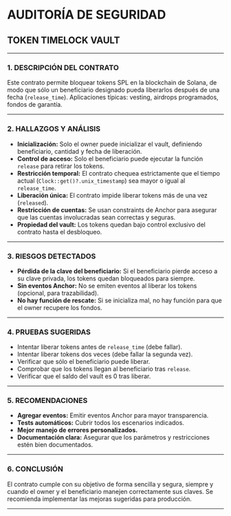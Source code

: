 # AUDITORÍA DE SEGURIDAD  
## TOKEN TIMELOCK VAULT

---

### 1. DESCRIPCIÓN DEL CONTRATO

Este contrato permite bloquear tokens SPL en la blockchain de Solana, de modo que sólo un beneficiario designado pueda liberarlos después de una fecha (`release_time`). Aplicaciones típicas: vesting, airdrops programados, fondos de garantía.

---

### 2. HALLAZGOS Y ANÁLISIS

- **Inicialización:** Solo el owner puede inicializar el vault, definiendo beneficiario, cantidad y fecha de liberación.
- **Control de acceso:** Solo el beneficiario puede ejecutar la función `release` para retirar los tokens.
- **Restricción temporal:** El contrato chequea estrictamente que el tiempo actual (`Clock::get()?.unix_timestamp`) sea mayor o igual al `release_time`.
- **Liberación única:** El contrato impide liberar tokens más de una vez (`released`).
- **Restricción de cuentas:** Se usan constraints de Anchor para asegurar que las cuentas involucradas sean correctas y seguras.
- **Propiedad del vault:** Los tokens quedan bajo control exclusivo del contrato hasta el desbloqueo.

---

### 3. RIESGOS DETECTADOS

- **Pérdida de la clave del beneficiario:** Si el beneficiario pierde acceso a su clave privada, los tokens quedan bloqueados para siempre.
- **Sin eventos Anchor:** No se emiten eventos al liberar los tokens (opcional, para trazabilidad).
- **No hay función de rescate:** Si se inicializa mal, no hay función para que el owner recupere los fondos.

---

### 4. PRUEBAS SUGERIDAS

- Intentar liberar tokens antes de `release_time` (debe fallar).
- Intentar liberar tokens dos veces (debe fallar la segunda vez).
- Verificar que sólo el beneficiario puede liberar.
- Comprobar que los tokens llegan al beneficiario tras `release`.
- Verificar que el saldo del vault es 0 tras liberar.

---

### 5. RECOMENDACIONES

- **Agregar eventos:** Emitir eventos Anchor para mayor transparencia.
- **Tests automáticos:** Cubrir todos los escenarios indicados.
- **Mejor manejo de errores personalizados.**
- **Documentación clara:** Asegurar que los parámetros y restricciones estén bien documentados.

---

### 6. CONCLUSIÓN

El contrato cumple con su objetivo de forma sencilla y segura, siempre y cuando el owner y el beneficiario manejen correctamente sus claves. Se recomienda implementar las mejoras sugeridas para producción.

---
